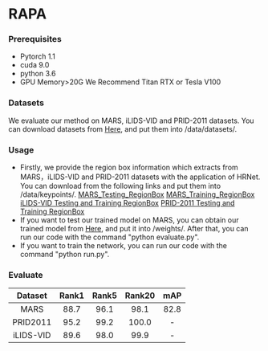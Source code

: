# RAPA

### Prerequisites
* Pytorch 1.1
* cuda 9.0
* python 3.6
* GPU Memory>20G We Recommend Titan RTX or Tesla V100

### Datasets
We evaluate our method on MARS, iLIDS-VID and PRID-2011 datasets. You can download datasets from [Here](https://kaiyangzhou.github.io/deep-person-reid/datasets.html#video-datasets), and put them into /data/datasets/.

### Usage
* Firstly, we provide the region box information which extracts from MARS，iLIDS-VID and PRID-2011 datasets with the application of HRNet. You can download from the following links and put them into /data/keypoints/.
[MARS_Testing_RegionBox](https://drive.google.com/file/d/1OTcEfFHUI-nkMU8l5ZGqN4hDol6exmgD/view?usp=sharing)
[MARS_Training_RegionBox](https://drive.google.com/file/d/1wk-P7fTW7sJpWLMmqlYkgJGT2X9H2fWP/view?usp=sharing)
[iLIDS-VID Testing and Training RegionBox](https://drive.google.com/file/d/1Q8G6MUCCIMK21mFNfmBz4gl6qKd-ZhfN/view?usp=sharing)
[PRID-2011 Testing and Training RegionBox](https://drive.google.com/file/d/1mGIFNPaGsMRHjCd5dJbmwauqzjKWRdAE/view?usp=sharing)
* If you want to test our trained model on MARS, you can obtain our trained model from [Here](https://drive.google.com/file/d/1qpJKPgPLyHriiNfBoJGRDbVGcOqAxhBo/view?usp=sharing), and put it into /weights/. After that, you can run our code with the command "python evaluate.py".
* If you want to train the network, you can run our code with the command "python run.py".

### Evaluate
| Dataset | Rank1 | Rank5 | Rank20 |mAP|
| :------: | :------: | :------: | :------: | :------: |
| MARS | 88.7 | 96.1 | 98.1 | 82.8 |
| PRID2011 | 95.2 | 99.2 | 100.0 | - |
| iLIDS-VID | 89.6 | 98.0 | 99.9 | - |
